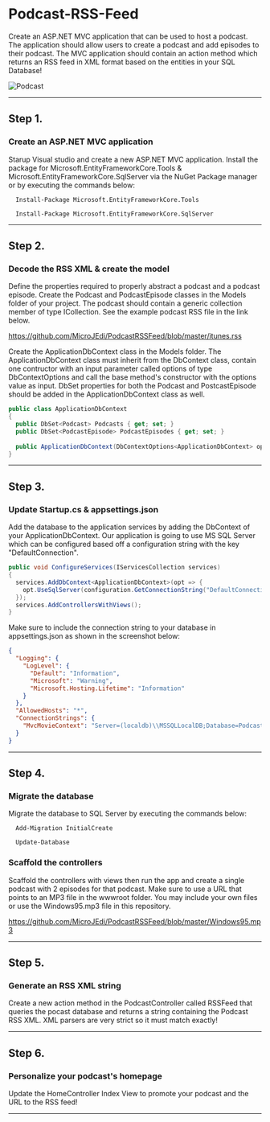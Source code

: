 # Podcast-RSS-Feed

Create an ASP.NET MVC application that can be used to host a podcast.  The application should allow users to create a podcast and add episodes to their podcast.  The MVC application should contain an action method which returns an RSS feed in XML format based on the entities in your SQL Database!

![Podcast][Podcast]

-----

## Step 1.

### Create an ASP.NET MVC application

Starup Visual studio and create a new ASP.NET MVC application.  Install the package for Microsoft.EntityFrameworkCore.Tools & Microsoft.EntityFrameworkCore.SqlServer via the NuGet Package manager or by executing the commands below:
```
  Install-Package Microsoft.EntityFrameworkCore.Tools
  
  Install-Package Microsoft.EntityFrameworkCore.SqlServer
```
-----

## Step 2.

### Decode the RSS XML & create the model

Define the properties required to properly abstract a podcast and a podcast episode.  Create the Podcast and PodcastEpisode classes in the Models folder of your project.  The podcast should contain a generic collection member of type ICollection<PodcastEpisode>.  See the example podcast RSS file in the link below.
  
https://github.com/MicroJEdi/PodcastRSSFeed/blob/master/itunes.rss

Create the ApplicationDbContext class in the Models folder.  The ApplicationDbContext class must inherit from the DbContext class, contain one contructor with an input parameter called options of type DbContextOptions<ApplicationDbContext> and call the base method's constructor with the options value as input.  DbSet properties for both the Podcast and PostcastEpisode should be added in the ApplicationDbContext class as well.

```csharp
public class ApplicationDbContext
{
  public DbSet<Podcast> Podcasts { get; set; }
  public DbSet<PodcastEpisode> PodcastEpisodes { get; set; }
  
  public ApplicationDbContext(DbContextOptions<ApplicationDbContext> options) : base(options) { }
}
```

-----

## Step 3.

### Update Startup.cs & appsettings.json

Add the database to the application services by adding the DbContext of your ApplicationDbContext.  Our application is going to use MS SQL Server which can be configured based off a configuration string with the key "DefaultConnection".

````csharp
public void ConfigureServices(IServicesCollection services)
{
  services.AddDbContext<ApplicationDbContext>(opt => {
    opt.UseSqlServer(configuration.GetConnectionString("DefaultConnection") 
  });
  services.AddControllersWithViews();
}
````

Make sure to include the connection string to your database in appsettings.json as shown in the screenshot below:

````json
{
  "Logging": {
    "LogLevel": {
      "Default": "Information",
      "Microsoft": "Warning",
      "Microsoft.Hosting.Lifetime": "Information"
    }
  },
  "AllowedHosts": "*",
  "ConnectionStrings": {
    "MvcMovieContext": "Server=(localdb)\\MSSQLLocalDB;Database=PodcastDb;Trusted_Connection=True;"
  }
}
````

-----

## Step 4.

### Migrate the database

Migrate the database to SQL Server by executing the commands below:
```
  Add-Migration InitialCreate
  
  Update-Database
```

### Scaffold the controllers

Scaffold the controllers with views then run the app and create a single podcast with 2 episodes for that podcast.  Make sure to use a URL that points to an MP3 file in the wwwroot folder.  You may include your own files or use the Windows95.mp3 file in this repository.

https://github.com/MicroJEdi/PodcastRSSFeed/blob/master/Windows95.mp3
  
-----

## Step 5.

### Generate an RSS XML string

Create a new action method in the PodcastController called RSSFeed that queries the pocast database and returns a string containing the Podcast RSS XML.  XML parsers are very strict so it must match exactly!

-----

## Step 6.

### Personalize your podcast's homepage 

Update the HomeController Index View to promote your podcast and the URL to the RSS feed!

-----

[ApplicationDbContext]: https://raw.githubusercontent.com/MicroJEdi/PodcastRSSFeed/master/DbContext.png
[AppSettingsJson]: https://raw.githubusercontent.com/MicroJEdi/PodcastRSSFeed/master/AppSettingsJson.png
[ConfigureServices]: https://raw.githubusercontent.com/MicroJEdi/PodcastRSSFeed/master/ConfigureServices.png
[Podcast]: https://raw.githubusercontent.com/MicroJEdi/PodcastRSSFeed/master/podcast.jpg

